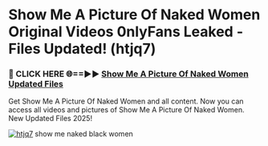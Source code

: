 # Show Me A Picture Of Naked Women Original Videos 0nlyFans Leaked - Files Updated! (htjq7)

<h3>🔴 CLICK HERE 🌐==►► <a href="https://tinyurl.com/yckcrads" rel="nofollow">Show Me A Picture Of Naked Women Updated Files</a></h3>

Get Show Me A Picture Of Naked Women and all content. Now you can access all videos and pictures of Show Me A Picture Of Naked Women. New Updated Files 2025!

[![htjq7](https://i.imgur.com/hpKpOFt.gif)](https://tinyurl.com/yckcrads)
show me naked black women